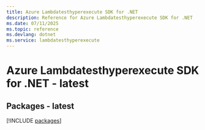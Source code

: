 ```yaml
---
title: Azure Lambdatesthyperexecute SDK for .NET
description: Reference for Azure Lambdatesthyperexecute SDK for .NET
ms.date: 07/11/2025
ms.topic: reference
ms.devlang: dotnet
ms.service: lambdatesthyperexecute
---
```

# Azure Lambdatesthyperexecute SDK for .NET - latest
## Packages - latest
[!INCLUDE [packages](lambdatesthyperexecute-index.md)]